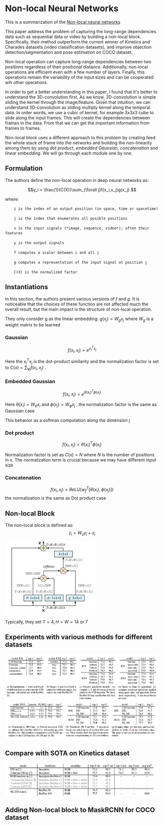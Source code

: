 # Non-local Neural Networks

This is a summarization of the [Non-local neural networks](/attention/Wang_Non-Local_Neural_Networks_CVPR_2018_paper.pdf)

This paper address the problem of capturing the long-range dependencies data such as sequential data or video by building a non-local block. Specifically, their method outperform the current winner of Kinetics and Charades datasets (video classification datasets), and improve objection detection/segmentation and pose estimation on COCO dataset.

Non-local operation can capture long-range dependencies between two positions regardless of their positional distance. Additionally, non-local operations are efficient even with a few number of layers. Finally, this operations remain the variability of the input sizes and can be cooperated wih other operations.

In order to get a better understanding in this paper, I found that it's better to understand the 3D-convolution first. As we know, 2D-convolution is simple sliding the kernel through the image/feature. Given that intuition, we can understand 3D-convolution as sliding multiply kernel along the temporal data. In order words, we use a cubic of kernel, for example 3x3x3 cube to slide along the input frames. This will create the dependencies between frames in the data. From that we can get the important information from frames to frames.

Non-local block uses a different approach to this problem by creating feed the whole stack of frame into the networks and building the non-linearity among them by using *dot product*, *embedded Gaussian*, *concatenation* and *linear embedding*. We will go through each module one by one.

## Formulation

The authors define the non-local operation in deep neural networks as:

$$y_i = \frac{1}{C(X)}\sum_{\forall j}f(x_i,x_j)g(x_j)  $$ 

where:

        i is the index of an output position (in space, time or spacetime)

        j is the index that enumerates all posible positions

        x is the input signals (*image, sequence, video*); often their features

        y is the output signals

        f computes a scalar between i and all j

        g computes a representation of the input signal at position j 

        C(X) is the normalized factor

## Instantiations

In this section, the authors present various versions of $f$ and $g$. It is noticeable that the choices of these function are not affected much the overall result, but the main impact is the structure of non-local operation.

They only consider g as the linear embedding: $g(x_j)=W_gx_j$ where $W_g$ is a weight matrix to be learned

### Gaussian
$$f(x_i,x_j)=e^{{x_i^T}x_j}$$
 
Here the ${{x_i^T}x_j}$ is the dot-product similarity and the normalization factor is set to $C(x)=\sum_{\forall j}f(x_i,x_j)$ . 

### Embedded Gaussian 
$$f(x_i,x_j)=e^{\theta({x_i})^T\phi (x_j)}$$

Here $\theta (x_i)=W_\theta x_i$ and $\phi (x_j)=W_{\phi}x_j$ , the normalization factor is the same as Gaussian case

This behavior as a softmax computation along the dimension j
### Dot product
$$f(x_i,x_j)={\theta({x_i})^T\phi (x_j)}$$

Normalization factor is set as $C(x)=N$ where $N$ is the number of positions in x. The normalization term is crucial because we may have different input size

### Concatenation 
$$ f(x_i,x_j)=ReLU(w_f^T[\theta(x_i),\phi(x_j)]) $$ 
the normalization is the same as Dot product case

## Non-local Block

The non-local block is defined as:
$$z_i=W_zy_i+x_i$$

![nonlocal block](/attention/figures/nonlocal.JPG)

Typically, they set $T=4, H=W=14\ or\ 7$

## Experiments with various methods for different datasets

![result1](/attention/figures/result1_nonlocal.JPG)

## Compare with SOTA on Kinetics dataset

![result2](/attention/figures/result2_nonlocal.JPG)

## Adding Non-local block to MaskRCNN for COCO dataset